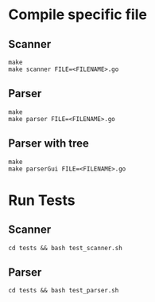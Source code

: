# Compile specific file
## Scanner
```
make
make scanner FILE=<FILENAME>.go
```

## Parser
```
make
make parser FILE=<FILENAME>.go
```

## Parser with tree
```
make
make parserGui FILE=<FILENAME>.go
```

# Run Tests
## Scanner
```cd tests && bash test_scanner.sh```

## Parser
```cd tests && bash test_parser.sh```